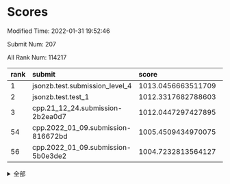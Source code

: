 # Scores

Modified Time: 2022-01-31 19:52:46

Submit Num: 207

All Rank Num: 114217

| rank |               submit               |       score        |       sigma        | pk_num |
| :--- | :--------------------------------- | :----------------- | :----------------- | :----- |
| 1    | jsonzb.test.submission_level_4     | 1013.0456663511709 | 0.8280628212965467 | 2209   |
| 2    | jsonzb.test.test_1                 | 1012.3317682788603 | 0.7949152274466087 | 2206   |
| 3    | cpp.21_12_24.submission-2b2ea0d7   | 1012.0447297427895 | 0.8228304759116634 | 2206   |
| 54   | cpp.2022_01_09.submission-816672bd | 1005.4509434970075 | 0.7222529171662578 | 2210   |
| 56   | cpp.2022_01_09.submission-5b0e3de2 | 1004.7232813564127 | 0.7242979105286197 | 2204   |


<details>
<summary>全部</summary>

| rank |                 submit                 |       score        |       sigma        | pk_num |
| :--- | :------------------------------------- | :----------------- | :----------------- | :----- |
| 1    | jsonzb.test.submission_level_4         | 1013.0456663511709 | 0.8280628212965467 | 2209   |
| 2    | jsonzb.test.test_1                     | 1012.3317682788603 | 0.7949152274466087 | 2206   |
| 3    | cpp.21_12_24.submission-2b2ea0d7       | 1012.0447297427895 | 0.8228304759116634 | 2206   |
| 4    | gobigger.level_3.submission_level_3_45 | 1011.951869198436  | 0.7732936675841162 | 2206   |
| 5    | gobigger.level_3.submission_level_3_36 | 1011.9205776379484 | 0.7858975365826781 | 2206   |
| 6    | gobigger.level_3.submission_level_3_25 | 1011.7959614319067 | 0.8066804151849103 | 2211   |
| 7    | gobigger.level_3.submission_level_3_28 | 1011.5890968756985 | 0.7881307036112839 | 2211   |
| 8    | gobigger.level_3.submission_level_3_31 | 1011.5542463832946 | 0.7986743760128671 | 2205   |
| 9    | gobigger.level_3.submission_level_3_26 | 1011.1528741498563 | 0.7855636479980871 | 2204   |
| 10   | gobigger.level_3.submission_level_3_8  | 1011.044559078991  | 0.7855495233035008 | 2210   |
| 11   | gobigger.level_3.submission_level_3_4  | 1010.9218866839445 | 0.7904776328819102 | 2212   |
| 12   | gobigger.level_3.submission_level_3_35 | 1010.9214581170747 | 0.8034443236290322 | 2206   |
| 13   | gobigger.level_3.submission_level_3_39 | 1010.7973269444946 | 0.7591139494645632 | 2209   |
| 14   | gobigger.level_3.submission_level_3_24 | 1010.6494225755611 | 0.7613963514940383 | 2211   |
| 15   | gobigger.level_3.submission_level_3_12 | 1010.5587529546439 | 0.7678476570905645 | 2213   |
| 16   | gobigger.level_3.submission_level_3_18 | 1010.5204380764739 | 0.7746128918726575 | 2204   |
| 17   | gobigger.level_3.submission_level_3_40 | 1010.5185609063333 | 0.7657150052317795 | 2207   |
| 18   | gobigger.level_3.submission_level_3_29 | 1010.4483982111018 | 0.769965613881453  | 2206   |
| 19   | gobigger.level_3.submission_level_3_15 | 1010.4018401514526 | 0.7505188867776961 | 2205   |
| 20   | gobigger.level_3.submission_level_3_0  | 1010.3164759778222 | 0.754015992925562  | 2210   |
| 21   | gobigger.level_3.submission_level_3_13 | 1010.1844359467644 | 0.7590028971371146 | 2211   |
| 22   | gobigger.level_3.submission_level_3_42 | 1010.0867616136514 | 0.7584141234193702 | 2205   |
| 23   | gobigger.level_3.submission_level_3_14 | 1010.050146517119  | 0.7634377843168246 | 2211   |
| 24   | gobigger.level_3.submission_level_3_2  | 1009.9667523933227 | 0.7522151794485558 | 2209   |
| 25   | gobigger.level_3.submission_level_3_49 | 1009.8882932270903 | 0.7425132893066053 | 2207   |
| 26   | gobigger.level_3.submission_level_3_21 | 1009.8740319672863 | 0.7514131059051014 | 2206   |
| 27   | gobigger.level_3.submission_level_3_41 | 1009.8584187403534 | 0.7605167319127155 | 2211   |
| 28   | gobigger.level_3.submission_level_3_9  | 1009.8255049134572 | 0.763506600411988  | 2208   |
| 29   | gobigger.level_3.submission_level_3_10 | 1009.8195445277066 | 0.7624179814254484 | 2208   |
| 30   | gobigger.level_3.submission_level_3_1  | 1009.7891740877475 | 0.7478248628403424 | 2209   |
| 31   | gobigger.level_3.submission_level_3_22 | 1009.7078438723536 | 0.7470956700448673 | 2208   |
| 32   | gobigger.level_3.submission_level_3_44 | 1009.6755890187642 | 0.7251229464891472 | 2210   |
| 33   | gobigger.level_3.submission_level_3_27 | 1009.6425529308456 | 0.7414329513913995 | 2206   |
| 34   | gobigger.level_3.submission_level_3_43 | 1009.5397234285289 | 0.7501217835114943 | 2203   |
| 35   | gobigger.level_3.submission_level_3_30 | 1009.5092727784187 | 0.7632060884015007 | 2204   |
| 36   | gobigger.level_3.submission_level_3_7  | 1009.5091087585503 | 0.7447067552276196 | 2209   |
| 37   | gobigger.level_3.submission_level_3_33 | 1009.4513739435058 | 0.7615792831099055 | 2207   |
| 38   | gobigger.level_3.submission_level_3_38 | 1009.3791815999024 | 0.7492366303109204 | 2205   |
| 39   | gobigger.level_3.submission_level_3_6  | 1009.3669445569516 | 0.7433463660430625 | 2204   |
| 40   | gobigger.level_3.submission_level_3_19 | 1009.3457826676762 | 0.745972929394952  | 2206   |
| 41   | gobigger.level_3.submission_level_3_11 | 1009.2852972440277 | 0.7545741454133905 | 2205   |
| 42   | gobigger.level_3.submission_level_3_5  | 1009.2164481041069 | 0.740838198467596  | 2208   |
| 43   | gobigger.level_3.submission_level_3_48 | 1009.1829489755183 | 0.7364601418758888 | 2207   |
| 44   | gobigger.level_3.submission_level_3_37 | 1009.1673442921062 | 0.7657719600581046 | 2208   |
| 45   | gobigger.level_3.submission_level_3_34 | 1009.1321244581602 | 0.7497493833035754 | 2207   |
| 46   | gobigger.level_3.submission_level_3_3  | 1009.1296408164534 | 0.7584087867963274 | 2211   |
| 47   | gobigger.level_3.submission_level_3_32 | 1009.0312288492534 | 0.7619960164959978 | 2209   |
| 48   | gobigger.level_3.submission_level_3_47 | 1008.9942294434561 | 0.7446160136750635 | 2210   |
| 49   | gobigger.level_3.submission_level_3_16 | 1008.9093790140806 | 0.7333519019877026 | 2209   |
| 50   | gobigger.level_3.submission_level_3_23 | 1008.7730433783807 | 0.743344799973388  | 2211   |
| 51   | gobigger.level_3.submission_level_3_17 | 1008.6651643749434 | 0.7507980003002497 | 2207   |
| 52   | gobigger.level_3.submission_level_3_46 | 1008.5358646458783 | 0.7398247633309588 | 2209   |
| 53   | gobigger.level_3.submission_level_3_20 | 1008.5074764300167 | 0.7493144448380527 | 2206   |
| 54   | cpp.2022_01_09.submission-816672bd     | 1005.4509434970075 | 0.7222529171662578 | 2210   |
| 55   | gobigger.level_1.submission_level_1_30 | 1005.2482041922517 | 0.724341860492043  | 2209   |
| 56   | cpp.2022_01_09.submission-5b0e3de2     | 1004.7232813564127 | 0.7242979105286197 | 2204   |
| 57   | gobigger.level_1.submission_level_1_14 | 1004.520695975004  | 0.7122121312228729 | 2210   |
| 58   | gobigger.level_1.submission_level_1_8  | 1004.4813535041242 | 0.7143012852418438 | 2210   |
| 59   | gobigger.level_1.submission_level_1_48 | 1004.4057704688373 | 0.7198339763181064 | 2208   |
| 60   | gobigger.level_1.submission_level_1_32 | 1004.1686348129656 | 0.73312340376576   | 2208   |
| 61   | gobigger.level_1.submission_level_1_1  | 1004.0524654773045 | 0.709552299678565  | 2205   |
| 62   | gobigger.level_1.submission_level_1_39 | 1004.0407737624331 | 0.7125363829097578 | 2211   |
| 63   | gobigger.level_1.submission_level_1_43 | 1004.0036603339204 | 0.7352704066492773 | 2210   |
| 64   | gobigger.level_1.submission_level_1_6  | 1003.9464365464845 | 0.7132414556180399 | 2210   |
| 65   | gobigger.level_1.submission_level_1_16 | 1003.8275276344846 | 0.7182581119583884 | 2204   |
| 66   | gobigger.level_1.submission_level_1_10 | 1003.7351652601832 | 0.7203057150545794 | 2201   |
| 67   | gobigger.level_1.submission_level_1_17 | 1003.7176233322482 | 0.7131920056696313 | 2208   |
| 68   | gobigger.level_1.submission_level_1_0  | 1003.6880386190334 | 0.7079953875943777 | 2209   |
| 69   | gobigger.level_1.submission_level_1_31 | 1003.4197615296208 | 0.7105333894700457 | 2206   |
| 70   | gobigger.level_1.submission_level_1_22 | 1003.3740694785891 | 0.7140121083438644 | 2207   |
| 71   | gobigger.level_1.submission_level_1_45 | 1003.3699394462866 | 0.7188872521748484 | 2208   |
| 72   | gobigger.level_1.submission_level_1_19 | 1003.3447477706517 | 0.7138848223454448 | 2203   |
| 73   | gobigger.level_1.submission_level_1_5  | 1003.3185455527685 | 0.7111259775473747 | 2204   |
| 74   | gobigger.level_1.submission_level_1_37 | 1003.309674490791  | 0.7157026442054284 | 2206   |
| 75   | gobigger.level_1.submission_level_1_44 | 1003.2824591348843 | 0.716749081914447  | 2206   |
| 76   | gobigger.level_1.submission_level_1_34 | 1003.2757832196648 | 0.717541772371508  | 2204   |
| 77   | gobigger.level_1.submission_level_1_29 | 1003.2649259605084 | 0.7235868438846531 | 2206   |
| 78   | gobigger.level_1.submission_level_1_27 | 1003.2112442637317 | 0.715154764689819  | 2210   |
| 79   | gobigger.level_1.submission_level_1_26 | 1003.1870733688237 | 0.7164173789614794 | 2204   |
| 80   | gobigger.level_1.submission_level_1_15 | 1003.1349425652621 | 0.7221793775301504 | 2211   |
| 81   | gobigger.level_1.submission_level_1_49 | 1003.0842866270775 | 0.7113312546522118 | 2209   |
| 82   | gobigger.level_1.submission_level_1_24 | 1002.9284357342316 | 0.7073714658548222 | 2210   |
| 83   | gobigger.level_1.submission_level_1_42 | 1002.9260524241935 | 0.711570015602865  | 2208   |
| 84   | gobigger.level_1.submission_level_1_12 | 1002.8997580745341 | 0.720168400778858  | 2205   |
| 85   | gobigger.level_1.submission_level_1_25 | 1002.8761946485605 | 0.7208084939172849 | 2199   |
| 86   | gobigger.level_1.submission_level_1_13 | 1002.8501143166097 | 0.7146195063602839 | 2207   |
| 87   | gobigger.level_1.submission_level_1_41 | 1002.8157032566693 | 0.7216886369849138 | 2208   |
| 88   | gobigger.level_1.submission_level_1_46 | 1002.7694210838657 | 0.7215265563570751 | 2208   |
| 89   | gobigger.level_1.submission_level_1_47 | 1002.7448074975283 | 0.7189679574599501 | 2210   |
| 90   | gobigger.level_1.submission_level_1_3  | 1002.7360925139612 | 0.7148621158730046 | 2209   |
| 91   | gobigger.level_1.submission_level_1_23 | 1002.6545849364682 | 0.7179216352899489 | 2209   |
| 92   | gobigger.level_1.submission_level_1_4  | 1002.6049866535238 | 0.7175968563141432 | 2206   |
| 93   | gobigger.level_1.submission_level_1_20 | 1002.6039947406831 | 0.70883476392028   | 2209   |
| 94   | gobigger.level_1.submission_level_1_9  | 1002.5500768120363 | 0.7130306890118236 | 2206   |
| 95   | gobigger.level_1.submission_level_1_35 | 1002.5066386265358 | 0.7113875967401101 | 2209   |
| 96   | gobigger.level_1.submission_level_1_11 | 1002.4909652324602 | 0.7005180395860232 | 2211   |
| 97   | gobigger.level_1.submission_level_1_2  | 1002.4522253409131 | 0.7120429214184558 | 2210   |
| 98   | gobigger.level_1.submission_level_1_21 | 1002.4142296353117 | 0.7117482429382973 | 2204   |
| 99   | gobigger.level_1.submission_level_1_28 | 1002.3830922810145 | 0.7136507302222054 | 2205   |
| 100  | gobigger.level_1.submission_level_1_40 | 1002.1868799990765 | 0.7172313040816466 | 2212   |
| 101  | gobigger.level_1.submission_level_1_33 | 1002.153827587068  | 0.704561812656297  | 2205   |
| 102  | gobigger.level_1.submission_level_1_38 | 1002.1281224124382 | 0.7031858586825874 | 2205   |
| 103  | gobigger.level_1.submission_level_1_18 | 1001.6972692081893 | 0.7006264409784269 | 2205   |
| 104  | gobigger.level_1.submission_level_1_36 | 1001.4563718044976 | 0.7118411154336312 | 2203   |
| 105  | gobigger.level_1.submission_level_1_7  | 1001.3271025295262 | 0.7122449379802994 | 2204   |
| 106  | gobigger.random.submission_random_1    | 997.3361237672156  | 0.7077338226713276 | 2204   |
| 107  | gobigger.random.submission_random_17   | 997.295250941652   | 0.7038631133869356 | 2214   |
| 108  | gobigger.random.submission_random_45   | 997.1793889487176  | 0.7034736984474909 | 2208   |
| 109  | gobigger.random.submission_random_22   | 997.1573092696538  | 0.7163824055291479 | 2209   |
| 110  | gobigger.random.submission_random_28   | 996.786682293357   | 0.7196691401639875 | 2206   |
| 111  | gobigger.random.submission_random_18   | 996.7314188756561  | 0.7154412260297925 | 2207   |
| 112  | gobigger.random.submission_random_34   | 996.7291146828277  | 0.704837194680711  | 2208   |
| 113  | gobigger.random.submission_random_23   | 996.6815192100833  | 0.7022545497891337 | 2210   |
| 114  | gobigger.random.submission_random_27   | 996.6186154067178  | 0.7099080590510732 | 2204   |
| 115  | gobigger.random.submission_random_30   | 996.6158480032366  | 0.7152993695103896 | 2206   |
| 116  | gobigger.random.submission_random_20   | 996.5971202954476  | 0.7112726129687689 | 2210   |
| 117  | gobigger.random.submission_random_35   | 996.485985583387   | 0.7077921562424628 | 2209   |
| 118  | gobigger.random.submission_random_11   | 996.3728431013751  | 0.7035309537920439 | 2205   |
| 119  | gobigger.random.submission_random_38   | 996.3612310939166  | 0.7169360358305993 | 2208   |
| 120  | gobigger.random.submission_random_5    | 996.3407523717286  | 0.7156794157172717 | 2207   |
| 121  | gobigger.random.submission_random_3    | 996.3366612455643  | 0.7031940355276725 | 2210   |
| 122  | gobigger.random.submission_random_21   | 996.3356870813286  | 0.7034729864198797 | 2209   |
| 123  | gobigger.random.submission_random_16   | 996.3145447912319  | 0.7135601320915511 | 2209   |
| 124  | gobigger.random.submission_random_24   | 996.2926286460545  | 0.6998381230209216 | 2210   |
| 125  | gobigger.random.submission_random_19   | 996.2597470365134  | 0.7058454359281668 | 2212   |
| 126  | gobigger.random.submission_random_49   | 996.2323133195652  | 0.7113679776282903 | 2208   |
| 127  | gobigger.random.submission_random_6    | 996.1780574751253  | 0.7146087023193216 | 2207   |
| 128  | gobigger.random.submission_random_7    | 996.1556077045304  | 0.7230817887315084 | 2205   |
| 129  | gobigger.random.submission_random_47   | 995.9995774523368  | 0.7238973374387178 | 2208   |
| 130  | gobigger.random.submission_random_32   | 995.995194338976   | 0.7120266615537331 | 2205   |
| 131  | gobigger.random.submission_random_36   | 995.9193382216256  | 0.7176422450353176 | 2202   |
| 132  | gobigger.random.submission_random_48   | 995.9179122391968  | 0.7158118476108002 | 2211   |
| 133  | gobigger.random.submission_random_31   | 995.823456741136   | 0.7259098819441083 | 2208   |
| 134  | gobigger.random.submission_random_33   | 995.8199980804856  | 0.7079241956674677 | 2204   |
| 135  | gobigger.random.submission_random_37   | 995.7912126598917  | 0.7285119373099745 | 2207   |
| 136  | gobigger.random.submission_random_40   | 995.7841070323177  | 0.7082319256174893 | 2204   |
| 137  | gobigger.random.submission_random_43   | 995.599159438128   | 0.7130614223080874 | 2207   |
| 138  | gobigger.random.submission_random_42   | 995.5770437031016  | 0.7140092542591366 | 2208   |
| 139  | gobigger.random.submission_random_0    | 995.5485554950259  | 0.7103373345090583 | 2205   |
| 140  | gobigger.random.submission_random_26   | 995.5391286339911  | 0.7047596683865234 | 2211   |
| 141  | gobigger.random.submission_random_44   | 995.4726243747524  | 0.7079505064867061 | 2203   |
| 142  | gobigger.random.submission_random_25   | 995.4691940250641  | 0.7149992968316883 | 2207   |
| 143  | gobigger.random.submission_random_8    | 995.4503262337428  | 0.7053243331462853 | 2206   |
| 144  | gobigger.random.submission_random_2    | 995.3759854187169  | 0.7128716332509729 | 2205   |
| 145  | gobigger.random.submission_random_46   | 995.3137569723782  | 0.7040097483979109 | 2208   |
| 146  | gobigger.random.submission_random_39   | 995.239742284565   | 0.7176490260307362 | 2211   |
| 147  | gobigger.random.submission_random_41   | 995.2142807099066  | 0.7027908187564834 | 2208   |
| 148  | gobigger.random.submission_random_15   | 995.1764865262097  | 0.6983053296404014 | 2203   |
| 149  | gobigger.random.submission_random_29   | 995.1547105920139  | 0.7134526611611126 | 2205   |
| 150  | gobigger.random.submission_random_13   | 995.0082238565868  | 0.7158668073602696 | 2203   |
| 151  | gobigger.random.submission_random_12   | 994.9996471829826  | 0.714791849249624  | 2210   |
| 152  | gobigger.random.submission_random_14   | 994.991120224486   | 0.7085645342459946 | 2208   |
| 153  | gobigger.random.submission_random_9    | 994.9187418928631  | 0.7081398842661746 | 2206   |
| 154  | gobigger.level_2.submission_level_2_26 | 994.7733867548747  | 0.7252055018371745 | 2206   |
| 155  | gobigger.random.submission_random_10   | 994.7008213451813  | 0.7059830633006476 | 2208   |
| 156  | gobigger.random.submission_random_4    | 994.3574503905462  | 0.7300817372660006 | 2203   |
| 157  | gobigger.level_2.submission_level_2_8  | 994.1885663473186  | 0.7251106209235467 | 2207   |
| 158  | gobigger.level_2.submission_level_2_23 | 993.9811804446355  | 0.7244271377120084 | 2205   |
| 159  | gobigger.level_2.submission_level_2_2  | 993.2547640949231  | 0.7443045500389799 | 2207   |
| 160  | gobigger.level_2.submission_level_2_11 | 993.1213765022374  | 0.7339283272113324 | 2213   |
| 161  | gobigger.level_2.submission_level_2_9  | 993.0611489458835  | 0.7362344918353797 | 2201   |
| 162  | gobigger.level_2.submission_level_2_36 | 992.9826598962292  | 0.7393777673346736 | 2202   |
| 163  | gobigger.level_2.submission_level_2_44 | 992.9487607833936  | 0.7387096339697802 | 2212   |
| 164  | gobigger.level_2.submission_level_2_48 | 992.8807401653357  | 0.737361250875773  | 2204   |
| 165  | gobigger.level_2.submission_level_2_47 | 992.8504560205736  | 0.7366467555204951 | 2207   |
| 166  | gobigger.level_2.submission_level_2_34 | 992.7684441746208  | 0.7242231162074098 | 2206   |
| 167  | gobigger.level_2.submission_level_2_38 | 992.7650244840464  | 0.7377328339633994 | 2204   |
| 168  | gobigger.level_2.submission_level_2_27 | 992.7496792958166  | 0.7454699101727853 | 2208   |
| 169  | gobigger.level_2.submission_level_2_37 | 992.6942836010588  | 0.7601557274100803 | 2209   |
| 170  | gobigger.level_2.submission_level_2_6  | 992.6601596543686  | 0.7426194263438837 | 2208   |
| 171  | gobigger.level_2.submission_level_2_13 | 992.6415174365449  | 0.7199138771558602 | 2211   |
| 172  | gobigger.level_2.submission_level_2_17 | 992.591554746328   | 0.7456877757543452 | 2206   |
| 173  | gobigger.level_2.submission_level_2_5  | 992.5454588768714  | 0.729767449220858  | 2205   |
| 174  | gobigger.level_2.submission_level_2_14 | 992.4749348515694  | 0.7476633622696679 | 2205   |
| 175  | gobigger.level_2.submission_level_2_21 | 992.458845118604   | 0.7448167496872437 | 2203   |
| 176  | gobigger.level_2.submission_level_2_25 | 992.4269784313345  | 0.7337125208325804 | 2204   |
| 177  | gobigger.level_2.submission_level_2_30 | 992.4146147860374  | 0.7435133148188002 | 2204   |
| 178  | gobigger.level_2.submission_level_2_40 | 992.4132879814264  | 0.7462292792369463 | 2205   |
| 179  | gobigger.level_2.submission_level_2_15 | 992.4030883235852  | 0.7313281409323193 | 2206   |
| 180  | gobigger.level_2.submission_level_2_45 | 992.38615463997    | 0.7490951342578712 | 2210   |
| 181  | gobigger.level_2.submission_level_2_33 | 992.2825169145468  | 0.7440279026722821 | 2205   |
| 182  | gobigger.level_2.submission_level_2_31 | 992.1546356080313  | 0.7343069837541673 | 2207   |
| 183  | gobigger.level_2.submission_level_2_22 | 992.0712560197064  | 0.7480068078195615 | 2204   |
| 184  | gobigger.level_2.submission_level_2_16 | 991.9264681521446  | 0.7363546188907334 | 2203   |
| 185  | gobigger.level_2.submission_level_2_12 | 991.9237943920249  | 0.7369125217418074 | 2210   |
| 186  | gobigger.level_2.submission_level_2_1  | 991.8850768516586  | 0.7488007180549805 | 2207   |
| 187  | gobigger.level_2.submission_level_2_35 | 991.8464391212274  | 0.7374504909360471 | 2202   |
| 188  | gobigger.level_2.submission_level_2_49 | 991.8169451977826  | 0.7381588411402062 | 2212   |
| 189  | gobigger.level_2.submission_level_2_29 | 991.6253832372082  | 0.771164646765332  | 2206   |
| 190  | gobigger.level_2.submission_level_2_41 | 991.5822194128575  | 0.7506644882202969 | 2211   |
| 191  | gobigger.level_2.submission_level_2_46 | 991.5469938020377  | 0.7375975218544851 | 2205   |
| 192  | gobigger.level_2.submission_level_2_24 | 991.5460295490927  | 0.7328092774036028 | 2208   |
| 193  | gobigger.level_2.submission_level_2_18 | 991.4894695392434  | 0.7796341731787194 | 2206   |
| 194  | gobigger.level_2.submission_level_2_0  | 991.349735581966   | 0.7397555971440983 | 2204   |
| 195  | gobigger.level_2.submission_level_2_32 | 991.3071218467852  | 0.7573341941883426 | 2211   |
| 196  | gobigger.level_2.submission_level_2_28 | 990.9815082521959  | 0.7542910966148468 | 2211   |
| 197  | gobigger.level_2.submission_level_2_4  | 990.8408648226718  | 0.7504750822509867 | 2207   |
| 198  | gobigger.level_2.submission_level_2_39 | 990.7386216295     | 0.7458972976736067 | 2210   |
| 199  | gobigger.level_2.submission_level_2_19 | 990.6929056872638  | 0.7499769645753885 | 2205   |
| 200  | gobigger.level_2.submission_level_2_3  | 990.4779626175816  | 0.7656105924036051 | 2207   |
| 201  | gobigger.level_2.submission_level_2_43 | 990.3971131355321  | 0.7566127693066375 | 2206   |
| 202  | gobigger.level_2.submission_level_2_10 | 990.3119447116412  | 0.7479712252397573 | 2202   |
| 203  | gobigger.level_2.submission_level_2_42 | 990.2884409132832  | 0.781165008136146  | 2208   |
| 204  | gobigger.level_2.submission_level_2_7  | 989.941530572879   | 0.7663367826267555 | 2205   |
| 205  | gobigger.level_2.submission_level_2_20 | 989.3779679412601  | 0.7842404515700616 | 2205   |
| 206  | gobigger.none.submission_none_1        | 978.694408862677   | 1.1628502390028048 | 2205   |
| 207  | gobigger.none.submission_none_0        | 976.9491695133217  | 1.3055852899357265 | 2203   |

</details>